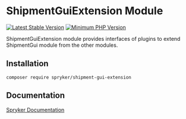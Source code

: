 # ShipmentGuiExtension Module
[![Latest Stable Version](https://poser.pugx.org/spryker/shipment-gui-extension/v/stable.svg)](https://packagist.org/packages/spryker/shipment-gui-extension)
[![Minimum PHP Version](https://img.shields.io/badge/php-%3E%3D%208.1-8892BF.svg)](https://php.net/)

ShipmentGuiExtension module provides interfaces of plugins to extend ShipmentGui module from the other modules.

## Installation

```
composer require spryker/shipment-gui-extension
```

## Documentation

[Spryker Documentation](https://docs.spryker.com)

